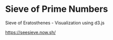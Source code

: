 # Sieve of Prime Numbers
Sieve of Eratosthenes - Visualization using d3.js


https://seesieve.now.sh/
